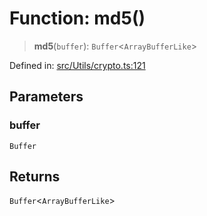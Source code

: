 # Function: md5()

> **md5**(`buffer`): `Buffer`\<`ArrayBufferLike`\>

Defined in: [src/Utils/crypto.ts:121](https://github.com/Fokusdotid/bail/blob/cf6cc85134e12081bc635cea02cc0eee74033a81/src/Utils/crypto.ts#L121)

## Parameters

### buffer

`Buffer`

## Returns

`Buffer`\<`ArrayBufferLike`\>
